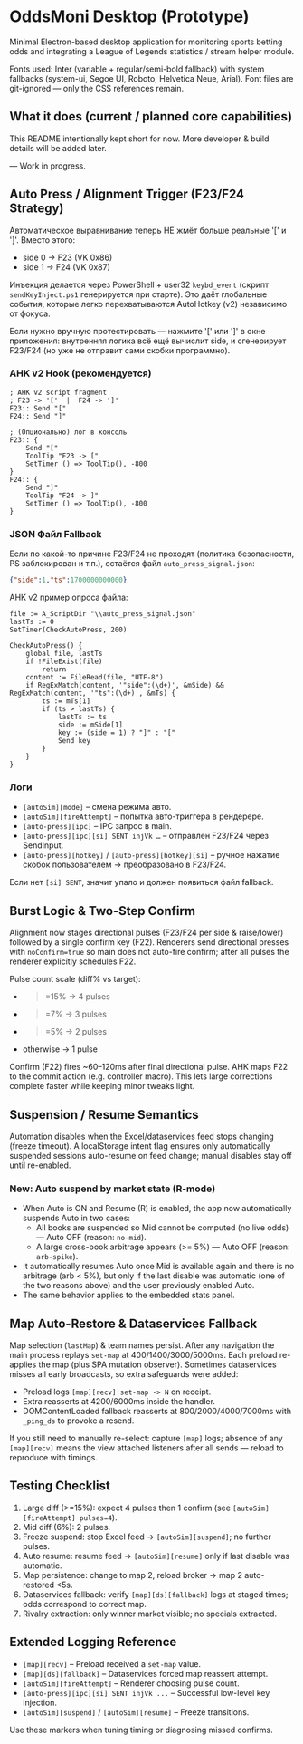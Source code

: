 # OddsMoni Desktop (Prototype)

Minimal Electron-based desktop application for monitoring sports betting odds and integrating a League of Legends statistics / stream helper module.

Fonts used: Inter (variable + regular/semi-bold fallback) with system fallbacks (system-ui, Segoe UI, Roboto, Helvetica Neue, Arial). Font files are git-ignored — only the CSS references remain.

## What it does (current / planned core capabilities)

This README intentionally kept short for now. More developer & build details will be added later.

—
Work in progress.

## Auto Press / Alignment Trigger (F23/F24 Strategy)

Автоматическое выравнивание теперь НЕ жмёт больше реальные '[' и ']'. Вместо этого:
- side 0 -> F23 (VK 0x86)
- side 1 -> F24 (VK 0x87)

Инъекция делается через PowerShell + user32 `keybd_event` (скрипт `sendKeyInject.ps1` генерируется при старте). Это даёт глобальные события, которые легко перехватываются AutoHotkey (v2) независимо от фокуса.

Если нужно вручную протестировать — нажмите '[' или ']' в окне приложения: внутренняя логика всё ещё вычислит side, и сгенерирует F23/F24 (но уже не отправит сами скобки программно).

### AHK v2 Hook (рекомендуется)

```ahk
; AHK v2 script fragment
; F23 -> '['  |  F24 -> ']'
F23:: Send "["
F24:: Send "]"

; (Опционально) лог в консоль
F23:: {
	Send "["
	ToolTip "F23 -> ["
	SetTimer () => ToolTip(), -800
}
F24:: {
	Send "]"
	ToolTip "F24 -> ]"
	SetTimer () => ToolTip(), -800
}
```

### JSON Файл Fallback

Если по какой-то причине F23/F24 не проходят (политика безопасности, PS заблокирован и т.п.), остаётся файл `auto_press_signal.json`:

```json
{"side":1,"ts":1700000000000}
```

AHK v2 пример опроса файла:
```ahk
file := A_ScriptDir "\\auto_press_signal.json"
lastTs := 0
SetTimer(CheckAutoPress, 200)

CheckAutoPress() {
	global file, lastTs
	if !FileExist(file)
		return
	content := FileRead(file, "UTF-8")
	if RegExMatch(content, '"side":(\d+)', &mSide) && RegExMatch(content, '"ts":(\d+)', &mTs) {
		ts := mTs[1]
		if (ts > lastTs) {
			lastTs := ts
			side := mSide[1]
			key := (side = 1) ? "]" : "["
			Send key
		}
	}
}
```

### Логи
- `[autoSim][mode]` – смена режима авто.
- `[autoSim][fireAttempt]` – попытка авто-триггера в рендерере.
- `[auto-press][ipc]` – IPC запрос в main.
- `[auto-press][ipc][si] SENT injVk …` – отправлен F23/F24 через SendInput.
- `[auto-press][hotkey]` / `[auto-press][hotkey][si]` – ручное нажатие скобок пользователем -> преобразовано в F23/F24.

Если нет `[si] SENT`, значит упало и должен появиться файл fallback.

## Burst Logic & Two-Step Confirm

Alignment now stages directional pulses (F23/F24 per side & raise/lower) followed by a single confirm key (F22). Renderers send directional presses with `noConfirm=true` so main does not auto-fire confirm; after all pulses the renderer explicitly schedules F22.

Pulse count scale (diff% vs target):
- >=15% -> 4 pulses
- >=7% -> 3 pulses
- >=5% -> 2 pulses
- otherwise -> 1 pulse

Confirm (F22) fires ~60–120ms after final directional pulse. AHK maps F22 to the commit action (e.g. controller macro). This lets large corrections complete faster while keeping minor tweaks light.

## Suspension / Resume Semantics

Automation disables when the Excel/dataservices feed stops changing (freeze timeout). A localStorage intent flag ensures only automatically suspended sessions auto-resume on feed change; manual disables stay off until re-enabled.

### New: Auto suspend by market state (R-mode)
- When Auto is ON and Resume (R) is enabled, the app now automatically suspends Auto in two cases:
	- All books are suspended so Mid cannot be computed (no live odds) — Auto OFF (reason: `no-mid`).
	- A large cross-book arbitrage appears (>= 5%) — Auto OFF (reason: `arb-spike`).
- It automatically resumes Auto once Mid is available again and there is no arbitrage (arb < 5%), but only if the last disable was automatic (one of the two reasons above) and the user previously enabled Auto.
- The same behavior applies to the embedded stats panel.

## Map Auto-Restore & Dataservices Fallback

Map selection (`lastMap`) & team names persist. After any navigation the main process replays `set-map` at 400/1400/3000/5000ms. Each preload re-applies the map (plus SPA mutation observer). Sometimes dataservices misses all early broadcasts, so extra safeguards were added:
* Preload logs `[map][recv] set-map -> N` on receipt.
* Extra reasserts at 4200/6000ms inside the handler.
* DOMContentLoaded fallback reasserts at 800/2000/4000/7000ms with `_ping_ds` to provoke a resend.

If you still need to manually re-select: capture `[map]` logs; absence of any `[map][recv]` means the view attached listeners after all sends — reload to reproduce with timings.

## Testing Checklist

1. Large diff (>=15%): expect 4 pulses then 1 confirm (see `[autoSim][fireAttempt] pulses=4`).
2. Mid diff (6%): 2 pulses.
3. Freeze suspend: stop Excel feed -> `[autoSim][suspend]`; no further pulses.
4. Auto resume: resume feed -> `[autoSim][resume]` only if last disable was automatic.
5. Map persistence: change to map 2, reload broker -> map 2 auto-restored <5s.
6. Dataservices fallback: verify `[map][ds][fallback]` logs at staged times; odds correspond to correct map.
7. Rivalry extraction: only winner market visible; no specials extracted.

## Extended Logging Reference

- `[map][recv]` – Preload received a `set-map` value.
- `[map][ds][fallback]` – Dataservices forced map reassert attempt.
- `[autoSim][fireAttempt]` – Renderer choosing pulse count.
- `[auto-press][ipc][si] SENT injVk ...` – Successful low-level key injection.
- `[autoSim][suspend]` / `[autoSim][resume]` – Freeze transitions.

Use these markers when tuning timing or diagnosing missed confirms.

